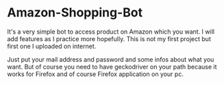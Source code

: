 # Amazon-Shopping-Bot
It's a very simple bot to access product on Amazon which you want.
I will add features as I practice more hopefully.
This is not my first project but first one I uploaded on internet.

Just put your mail address and password and some infos about what you want.
But of course you need to have geckodriver on your path because it works for Firefox and of course Firefox application on your pc.

